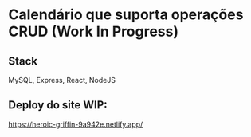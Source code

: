 # Calendário que suporta operações CRUD (Work In Progress)
## Stack
MySQL, Express, React, NodeJS
## Deploy do site WIP:
https://heroic-griffin-9a942e.netlify.app/
